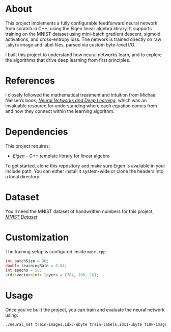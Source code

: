 # About

This project implements a fully configurable feedforward neural network from scratch in C++, using the Eigen linear algebra library. It supports training on the MNIST dataset using mini-batch gradient descent, sigmoid activations, and cross-entropy loss. The network is trained directly on raw `.ubyte` image and label files, parsed via custom byte-level I/O.

I built this project to understand how neural networks learn, and to explore the algorithms that drive deep learning from first principles.

# References

I closely followed the mathematical treatment and intuition from Michael Nielsen’s book, *[Neural Networks and Deep Learning](http://neuralnetworksanddeeplearning.com/)*, which was an invaluable resource for understanding where each equation comes from and how they connect within the learning algorithm.

# Dependencies 

This project requires: 

- *[Eigen](https://eigen.tuxfamily.org/)* – C++ template library for linear algebra

To get started, clone this repository and make sure Eigen is available in your include path. You can either install it system-wide or clone the headers into a local directory.

# Dataset 

You'll need the MNIST dataset of handwritten numbers for this project, *[MNIST Dataset](https://www.kaggle.com/datasets/hojjatk/mnist-dataset/data)*

# Customization

The training setup is configured inside `main.cpp`:

```cpp
int batchSize = 30;
double learningRate = 0.04;
int epochs = 50;
std::vector<int> layers = {784, 100, 10};
```

# Usage

Once you’ve built the project, you can train and evaluate the neural network using:

```bash
./neural_net train-images.idx3-ubyte train-labels.idx1-ubyte t10k-images.idx3-ubyte t10k-labels.idx1-ubyte (See main.cpp for more details)
```





